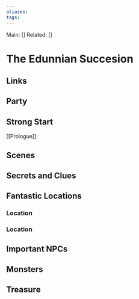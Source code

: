 ```yaml
---
aliases: 
tags: 
---
```


Main: []
Related: []

# The Edunnian Succesion


## Links

## Party

## Strong Start
[[Prologue]]:
>


## Scenes

## Secrets and Clues

## Fantastic Locations

### Location

### Location

## Important NPCs

## Monsters

## Treasure